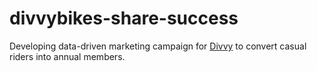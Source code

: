 # divvybikes-share-success
Developing data-driven marketing campaign for [Divvy](https://divvybikes.com/) to convert casual riders into annual members.
